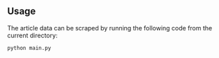 ## Usage

The article data can be scraped by running the following code from the current directory:

```bash
python main.py
```
